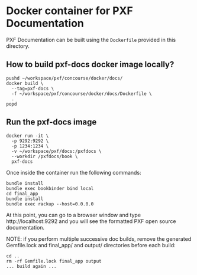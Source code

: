 # Docker container for PXF Documentation

PXF Documentation can be built using the `Dockerfile` provided in this
directory.

## How to build pxf-docs docker image locally?

```shell script
pushd ~/workspace/pxf/concourse/docker/docs/
docker build \
  --tag=pxf-docs \
  -f ~/workspace/pxf/concourse/docker/docs/Dockerfile \
  .
popd
```

## Run the pxf-docs image

```shell script
docker run -it \
  -p 9292:9292 \
  -p 1234:1234 \
  -v ~/workspace/pxf/docs:/pxfdocs \
  --workdir /pxfdocs/book \
  pxf-docs
```

Once inside the container run the following commands:

```shell script
bundle install
bundle exec bookbinder bind local
cd final_app
bundle install
bundle exec rackup --host=0.0.0.0
```

At this point, you can go to a browser window and type
http://localhost:9292 and you will see the formatted PXF open source
documentation.

NOTE:  if you perform multiple successive doc builds, remove the generated
Gemfile.lock and final_app/ and output/ directories before each build:

```shell script
cd ..
rm -rf Gemfile.lock final_app output
... build again ...
```

